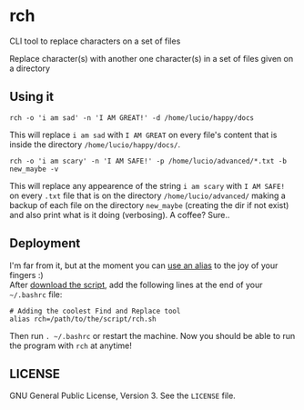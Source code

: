 rch
===

CLI tool to replace characters on a set of files

Replace character(s) with another one character(s)
in a set of files given on a directory

## Using it

    rch -o 'i am sad' -n 'I AM GREAT!' -d /home/lucio/happy/docs

This will replace `i am sad` with `I AM GREAT` on every file's content that is inside the directory `/home/lucio/happy/docs/`.

    rch -o 'i am scary' -n 'I AM SAFE!' -p /home/lucio/advanced/*.txt -b new_maybe -v

This will replace any appearence of the string `i am scary` with `I AM SAFE!` on every `.txt` file that is on the directory `/home/lucio/advanced/` making a backup of each file on the directory `new_maybe` (creating the dir if not exist) and also print what is it doing (verbosing). A coffee? Sure..

## Deployment

I'm far from it, but at the moment you can [use an alias](http://askubuntu.com/a/17538/) to the joy of your fingers :)  
After [download the script](https://github.com/lucio-martinez/rch/releases), add the following lines at the end of your `~/.bashrc` file:

    # Adding the coolest Find and Replace tool
    alias rch=/path/to/the/script/rch.sh

Then run `. ~/.bashrc` or restart the machine. Now you should be able to run the program with `rch` at anytime!

## LICENSE

GNU General Public License, Version 3. See the `LICENSE` file.
